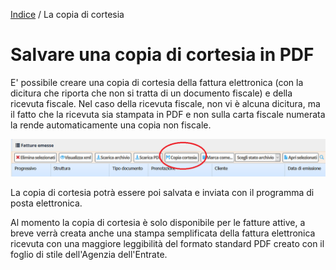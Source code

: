 [Indice](index.html) / La copia di cortesia

# Salvare una copia di cortesia in PDF

E' possibile creare una copia di cortesia della fattura elettronica (con la dicitura che riporta che non si tratta di un documento fiscale) e della ricevuta fiscale.
Nel caso della ricevuta fiscale, non vi è alcuna dicitura, ma il fatto che la ricevuta sia stampata in PDF e non sulla carta fiscale numerata la rende automaticamente una copia non fiscale.

![](images/copia-cortesia-001.png)

La copia di cortesia potrà essere poi salvata e inviata con il programma di posta elettronica.

Al momento la copia di cortesia è solo disponibile per le fatture attive, a breve verrà creata anche una stampa semplificata della fattura elettronica ricevuta con una maggiore leggibilità del formato standard PDF creato con il foglio di stile dell'Agenzia dell'Entrate.



